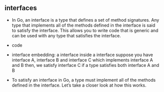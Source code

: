 ## interfaces
- In Go, an interface is a type that defines a set of method signatures. Any type that implements all of the methods defined in the interface is said to satisfy the interface. This allows you to write code that is generic and can be used with any type that satisfies the interface.
- code
- interface embedding: a interface inside a interface
suppose you have interface A, interface B and interface C which implements interface A and B then, we satisfy interface C if a type satisfies both interface A and B

- To satisfy an interface in Go, a type must implement all of the methods defined in the interface. Let’s take a closer look at how this works.
